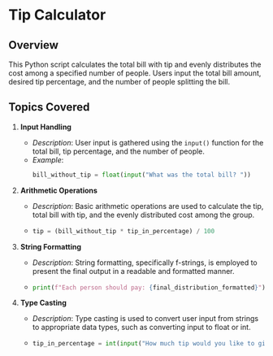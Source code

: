 # Tip Calculator

## Overview

This Python script calculates the total bill with tip and evenly distributes the cost among a specified number of people. Users input the total bill amount, desired tip percentage, and the number of people splitting the bill.

## Topics Covered

1. **Input Handling**
   - *Description*: User input is gathered using the `input()` function for the total bill, tip percentage, and the number of people.
   - *Example*:
     ```python
     bill_without_tip = float(input("What was the total bill? "))
     ```

2. **Arithmetic Operations**
   - *Description*: Basic arithmetic operations are used to calculate the tip, total bill with tip, and the evenly distributed cost among the group.
   - 
     ```python
     tip = (bill_without_tip * tip_in_percentage) / 100
     ```

3. **String Formatting**
   - *Description*: String formatting, specifically f-strings, is employed to present the final output in a readable and formatted manner.
   - 
     ```python
     print(f"Each person should pay: {final_distribution_formatted}")
     ```

4. **Type Casting**
   - *Description*: Type casting is used to convert user input from strings to appropriate data types, such as converting input to float or int.
   - 
     ```python
     tip_in_percentage = int(input("How much tip would you like to give? 10, 12, or 15? "))
     ```

